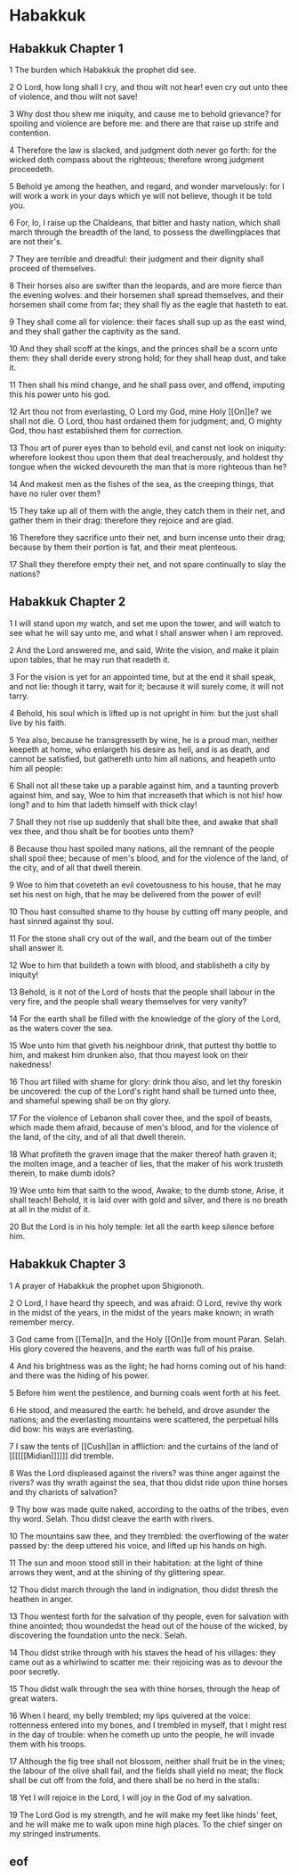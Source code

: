 
# Habakkuk

## Habakkuk Chapter 1

1 The burden which Habakkuk the prophet did see.

2 O Lord, how long shall I cry, and thou wilt not hear! even cry out unto thee of violence, and thou wilt not save!

3 Why dost thou shew me iniquity, and cause me to behold grievance? for spoiling and violence are before me: and there are that raise up strife and contention.

4 Therefore the law is slacked, and judgment doth never go forth: for the wicked doth compass about the righteous; therefore wrong judgment proceedeth.

5 Behold ye among the heathen, and regard, and wonder marvelously: for I will work a work in your days which ye will not believe, though it be told you.

6 For, lo, I raise up the Chaldeans, that bitter and hasty nation, which shall march through the breadth of the land, to possess the dwellingplaces that are not their's.

7 They are terrible and dreadful: their judgment and their dignity shall proceed of themselves.

8 Their horses also are swifter than the leopards, and are more fierce than the evening wolves: and their horsemen shall spread themselves, and their horsemen shall come from far; they shall fly as the eagle that hasteth to eat.

9 They shall come all for violence: their faces shall sup up as the east wind, and they shall gather the captivity as the sand.

10 And they shall scoff at the kings, and the princes shall be a scorn unto them: they shall deride every strong hold; for they shall heap dust, and take it.

11 Then shall his mind change, and he shall pass over, and offend, imputing this his power unto his god.

12 Art thou not from everlasting, O Lord my God, mine Holy [[On]]e? we shall not die. O Lord, thou hast ordained them for judgment; and, O mighty God, thou hast established them for correction.

13 Thou art of purer eyes than to behold evil, and canst not look on iniquity: wherefore lookest thou upon them that deal treacherously, and holdest thy tongue when the wicked devoureth the man that is more righteous than he?

14 And makest men as the fishes of the sea, as the creeping things, that have no ruler over them?

15 They take up all of them with the angle, they catch them in their net, and gather them in their drag: therefore they rejoice and are glad.

16 Therefore they sacrifice unto their net, and burn incense unto their drag; because by them their portion is fat, and their meat plenteous.

17 Shall they therefore empty their net, and not spare continually to slay the nations?


## Habakkuk Chapter 2

1 I will stand upon my watch, and set me upon the tower, and will watch to see what he will say unto me, and what I shall answer when I am reproved.

2 And the Lord answered me, and said, Write the vision, and make it plain upon tables, that he may run that readeth it.

3 For the vision is yet for an appointed time, but at the end it shall speak, and not lie: though it tarry, wait for it; because it will surely come, it will not tarry.

4 Behold, his soul which is lifted up is not upright in him: but the just shall live by his faith.

5 Yea also, because he transgresseth by wine, he is a proud man, neither keepeth at home, who enlargeth his desire as hell, and is as death, and cannot be satisfied, but gathereth unto him all nations, and heapeth unto him all people:

6 Shall not all these take up a parable against him, and a taunting proverb against him, and say, Woe to him that increaseth that which is not his! how long? and to him that ladeth himself with thick clay!

7 Shall they not rise up suddenly that shall bite thee, and awake that shall vex thee, and thou shalt be for booties unto them?

8 Because thou hast spoiled many nations, all the remnant of the people shall spoil thee; because of men's blood, and for the violence of the land, of the city, and of all that dwell therein.

9 Woe to him that coveteth an evil covetousness to his house, that he may set his nest on high, that he may be delivered from the power of evil!

10 Thou hast consulted shame to thy house by cutting off many people, and hast sinned against thy soul.

11 For the stone shall cry out of the wall, and the beam out of the timber shall answer it.

12 Woe to him that buildeth a town with blood, and stablisheth a city by iniquity!

13 Behold, is it not of the Lord of hosts that the people shall labour in the very fire, and the people shall weary themselves for very vanity?

14 For the earth shall be filled with the knowledge of the glory of the Lord, as the waters cover the sea.

15 Woe unto him that giveth his neighbour drink, that puttest thy bottle to him, and makest him drunken also, that thou mayest look on their nakedness!

16 Thou art filled with shame for glory: drink thou also, and let thy foreskin be uncovered: the cup of the Lord's right hand shall be turned unto thee, and shameful spewing shall be on thy glory.

17 For the violence of Lebanon shall cover thee, and the spoil of beasts, which made them afraid, because of men's blood, and for the violence of the land, of the city, and of all that dwell therein.

18 What profiteth the graven image that the maker thereof hath graven it; the molten image, and a teacher of lies, that the maker of his work trusteth therein, to make dumb idols?

19 Woe unto him that saith to the wood, Awake; to the dumb stone, Arise, it shall teach! Behold, it is laid over with gold and silver, and there is no breath at all in the midst of it.

20 But the Lord is in his holy temple: let all the earth keep silence before him.


## Habakkuk Chapter 3

1 A prayer of Habakkuk the prophet upon Shigionoth.

2 O Lord, I have heard thy speech, and was afraid: O Lord, revive thy work in the midst of the years, in the midst of the years make known; in wrath remember mercy.

3 God came from [[Tema]]n, and the Holy [[On]]e from mount Paran. Selah. His glory covered the heavens, and the earth was full of his praise.

4 And his brightness was as the light; he had horns coming out of his hand: and there was the hiding of his power.

5 Before him went the pestilence, and burning coals went forth at his feet.

6 He stood, and measured the earth: he beheld, and drove asunder the nations; and the everlasting mountains were scattered, the perpetual hills did bow: his ways are everlasting.

7 I saw the tents of [[Cush]]an in affliction: and the curtains of the land of [[[[[[Midian]]]]]] did tremble.

8 Was the Lord displeased against the rivers? was thine anger against the rivers? was thy wrath against the sea, that thou didst ride upon thine horses and thy chariots of salvation?

9 Thy bow was made quite naked, according to the oaths of the tribes, even thy word. Selah. Thou didst cleave the earth with rivers.

10 The mountains saw thee, and they trembled: the overflowing of the water passed by: the deep uttered his voice, and lifted up his hands on high.

11 The sun and moon stood still in their habitation: at the light of thine arrows they went, and at the shining of thy glittering spear.

12 Thou didst march through the land in indignation, thou didst thresh the heathen in anger.

13 Thou wentest forth for the salvation of thy people, even for salvation with thine anointed; thou woundedst the head out of the house of the wicked, by discovering the foundation unto the neck. Selah.

14 Thou didst strike through with his staves the head of his villages: they came out as a whirlwind to scatter me: their rejoicing was as to devour the poor secretly.

15 Thou didst walk through the sea with thine horses, through the heap of great waters.

16 When I heard, my belly trembled; my lips quivered at the voice: rottenness entered into my bones, and I trembled in myself, that I might rest in the day of trouble: when he cometh up unto the people, he will invade them with his troops.

17 Although the fig tree shall not blossom, neither shall fruit be in the vines; the labour of the olive shall fail, and the fields shall yield no meat; the flock shall be cut off from the fold, and there shall be no herd in the stalls:

18 Yet I will rejoice in the Lord, I will joy in the God of my salvation.

19 The Lord God is my strength, and he will make my feet like hinds' feet, and he will make me to walk upon mine high places. To the chief singer on my stringed instruments.


## eof
